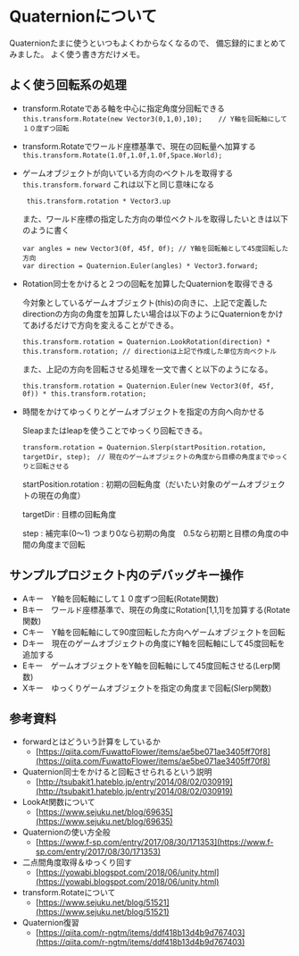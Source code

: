# Quaternionについて

Quaternionたまに使うといつもよくわからなくなるので、
備忘録的にまとめてみました。
よく使う書き方だけメモ。



## よく使う回転系の処理

- transform.Rotateである軸を中心に指定角度分回転できる
	``` this.transform.Rotate(new Vector3(0,1,0),10);    // Y軸を回転軸にして１０度ずつ回転 ```
	
- transform.Rotateでワールド座標基準で、現在の回転量へ加算する
  ``` this.transform.Rotate(1.0f,1.0f,1.0f,Space.World); ```
  
- ゲームオブジェクトが向いている方向のベクトルを取得する
  	```this.transform.forward```
    これは以下と同じ意味になる
   
   ``` this.transform.rotation * Vector3.up```
   
   また、ワールド座標の指定した方向の単位ベクトルを取得したいときは以下のように書く
   
   ```
   var angles = new Vector3(0f, 45f, 0f); // Y軸を回転軸として45度回転した方向
   var direction = Quaternion.Euler(angles) * Vector3.forward;	
   ```
   
   


- Rotation同士をかけると２つの回転を加算したQuaternionを取得できる
  	
   今対象としているゲームオブジェクト(this)の向きに、上記で定義したdirectionの方向の角度を加算したい場合は以下のようにQuaternionをかけてあげるだけで方向を変えることができる。
   
	``` this.transform.rotation = Quaternion.LookRotation(direction) * this.transform.rotation; // directionは上記で作成した単位方向ベクトル  ```
  
  また、上記の方向を回転させる処理を一文で書くと以下のようになる。
  
	```
  this.transform.rotation = Quaternion.Euler(new Vector3(0f, 45f, 0f)) * this.transform.rotation;
	```


  	
- 時間をかけてゆっくりとゲームオブジェクトを指定の方向へ向かせる

   Sleapまたはleapを使うことでゆっくり回転できる。

	``` transform.rotation = Quaternion.Slerp(startPosition.rotation, targetDir, step);　// 現在のゲームオブジェクトの角度から目標の角度までゆっくりと回転させる ```
	
	
	startPosition.rotation  :   初期の回転角度（だいたい対象のゲームオブジェクトの現在の角度）
	
	targetDir  :  目標の回転角度
	
	step   :   補完率(0～1) つまり0なら初期の角度　0.5なら初期と目標の角度の中間の角度まで回転



## サンプルプロジェクト内のデバッグキー操作

- Aキー　Y軸を回転軸にして１０度ずつ回転(Rotate関数)
- Bキー　ワールド座標基準で、現在の角度にRotation[1,1,1]を加算する(Rotate関数)
- Cキー　Y軸を回転軸にして90度回転した方向へゲームオブジェクトを回転
- Dキー　現在のゲームオブジェクトの角度にY軸を回転軸にして45度回転を追加する
- Eキー　ゲームオブジェクトをY軸を回転軸にして45度回転させる(Lerp関数)
- Xキー　ゆっくりゲームオブジェクトを指定の角度まで回転(Slerp関数)



## 参考資料

- forwardとはどういう計算をしているか
  - [https://qiita.com/FuwattoFlower/items/ae5be071ae3405ff70f8](https://qiita.com/FuwattoFlower/items/ae5be071ae3405ff70f8)
- Quaternion同士をかけると回転させられるという説明
  - [http://tsubakit1.hateblo.jp/entry/2014/08/02/030919](http://tsubakit1.hateblo.jp/entry/2014/08/02/030919)
- LookAt関数について
  - [https://www.sejuku.net/blog/69635](https://www.sejuku.net/blog/69635)
- Quaternionの使い方全般
  - [https://www.f-sp.com/entry/2017/08/30/171353](https://www.f-sp.com/entry/2017/08/30/171353)
- 二点間角度取得＆ゆっくり回す
  - [https://yowabi.blogspot.com/2018/06/unity.html](https://yowabi.blogspot.com/2018/06/unity.html)
- transform.Rotateについて
  - [https://www.sejuku.net/blog/51521](https://www.sejuku.net/blog/51521)
- Quaternion復習
  - [https://qiita.com/r-ngtm/items/ddf418b13d4b9d767403](https://qiita.com/r-ngtm/items/ddf418b13d4b9d767403)

